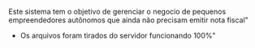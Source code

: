 Este sistema tem o objetivo de gerenciar  o negocio de pequenos empreendedores autônomos que ainda não precisam emitir nota fiscal"

* Os arquivos foram tirados do servidor funcionando 100%"